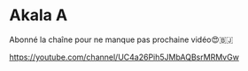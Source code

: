 # Akala A
Abonné la chaîne pour ne manque pas prochaine vidéo😍🇧🇯

https://youtube.com/channel/UC4a26Pih5JMbAQBsrMRMvGw
